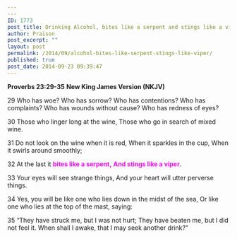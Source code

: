 ```yaml
---
---
ID: 1773
post_title: Drinking Alcohol, bites like a serpent and stings like a viper
author: Praison
post_excerpt: ""
layout: post
permalink: /2014/09/alcohol-bites-like-serpent-stings-like-viper/
published: true
post_date: 2014-09-23 09:39:47
---
```

<strong>Proverbs 23:29-35</strong>
<strong> New King James Version (NKJV)</strong>

29 Who has woe?
Who has sorrow?
Who has contentions?
Who has complaints?
Who has wounds without cause?
Who has redness of eyes?

30 Those who linger long at the wine,
Those who go in search of mixed wine.

31 Do not look on the wine when it is red,
When it sparkles in the cup,
When it swirls around smoothly;

32 At the last it <span style="color: #ff00ff;"><strong>bites like a serpent,</strong></span>
<span style="color: #ff00ff;"><strong> And stings like a viper</strong></span>.

33 Your eyes will see strange things,
And your heart will utter perverse things.

34 Yes, you will be like one who lies down in the midst of the sea,
Or like one who lies at the top of the mast, saying:

35 “They have struck me, but I was not hurt;
They have beaten me, but I did not feel it.
When shall I awake, that I may seek another drink?”